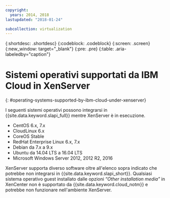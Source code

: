 ```yaml
---
copyright:
  years: 2014, 2018
lastupdated: "2018-01-24"

subcollection: virtualization
---
```

{:shortdesc: .shortdesc}
{:codeblock: .codeblock}
{:screen: .screen}
{:new_window: target="_blank"}
{:pre: .pre}
{:table: .aria-labeledby="caption"}

# Sistemi operativi supportati da IBM Cloud in XenServer
{: #operating-systems-supported-by-ibm-cloud-under-xenserver}

I seguenti sistemi operativi possono integrarsi in {{site.data.keyword.slapi_full}} mentre XenServer è in esecuzione.

- CentOS 6.x, 7.x
- CloudLinux 6.x
- CoreOS Stable
- RedHat Enterprise Linux 6.x, 7.x
- Debian da 7.x a 9.x
- Ubuntu da 14.04 LTS a 16.04 LTS
- Microsoft Windows Server 2012, 2012 R2, 2016

XenServer supporta diverso software oltre all'elenco sopra indicato che potrebbe non integrarsi in {{site.data.keyword.slapi_short}}. Qualsiasi sistema operativo guest installato dalle opzioni *“Other installation media”* in XenCenter non è supportato da {{site.data.keyword.cloud_notm}} e potrebbe non funzionare nell'ambiente XenServer.
